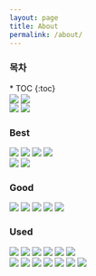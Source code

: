 ```yaml
---
layout: page
title: About
permalink: /about/
---
```


<nav class="post-toc" markdown="1">
  <h3>목차</h3>
* TOC
{:toc}
</nav>

<div>
  <a href="https://github.com/leewr9"><img align="center" src="https://github-readme-stats.vercel.app/api?username=leewr9&theme=transparent&show_icons=true&include_all_commits=true&hide_border=true&layout=compact"/></a>
  <a href="https://github.com/leewr9"><img align="center" src="https://github-readme-stats.vercel.app/api/top-langs/?username=leewr9&theme=transparent&hide_border=true&layout=compact"/></a>
</div>

<div>
  <a href="https://github.com/leewr9/leewr9.resume"><img src="https://github-readme-stats.vercel.app/api/pin/?username=leewr9&repo=leewr9.resume&theme=transparent&layout=compact&hide_border=true"/></a> 
  <a href="https://github.com/leewr9/leewr9.github.io"><img src="https://github-readme-stats.vercel.app/api/pin/?username=leewr9&repo=leewr9.github.io&theme=transparent&layout=compact&hide_border=true"/></a>
</div>

### Best
<div>
  <a href="https://www.python.org/"><img src="https://img.shields.io/badge/Python-3776AB?style=flat-square&logo=python&logoColor=white"/></a>
  <a href="https://mariadb.org/"><img src="https://img.shields.io/badge/MariaDB-003545?style=flat-square&logo=mariadb&logoColor=white"/></a>
  <a href="https://www.mysql.com/"><img src="https://img.shields.io/badge/MySQL-4479A1?style=flat-square&logo=mysql&logoColor=white"/></a>
  <a href="https://git-scm.com/"><img src="https://img.shields.io/badge/GitHub-181717?style=flat-square&logo=github&logoColor=white"/></a>
  <br/>
  <a href="https://learn.microsoft.com/dotnet/csharp/"><img src="https://img.shields.io/badge/C＃-378BBA?style=flat-square&logo=cplusplus&logoColor=white"/></a>
  <a href="https://learn.microsoft.com/dotnet/"><img src="https://img.shields.io/badge/.NET-512BD4?style=flat-square&logo=dotnet&logoColor=white"/></a>
</div>

### Good
<div>
  <a href="https://git-scm.com/"><img src="https://img.shields.io/badge/Git-F05032?style=flat-square&logo=git&logoColor=white"/></a>
  <a href="https://github.com/features/actions"><img src="https://img.shields.io/badge/Github Actions-2088FF?style=flat-square&logo=githubactions&logoColor=white"/></a>
  <a href="https://www.java.com/"><img src="https://img.shields.io/badge/Java-344CB7?style=flat-square&logo=coffeescript&logoColor=white"/></a>
  <a href="https://www.jenkins.io/"><img src="https://img.shields.io/badge/Jenkins-D24939?style=flat-square&logo=jenkins&logoColor=white"/></a>
  <a href="https://kernel.org/"><img src="https://img.shields.io/badge/Linux-FCC624?style=flat-square&logo=linux&logoColor=white"/></a>
</div>

### Used
<div>
  <a href="https://developer.android.com/"><img src="https://img.shields.io/badge/Android Studio-3DDC84?style=flat-square&logo=androidstudio&logoColor=white"/></a>
  <a href="https://learn.microsoft.com/cpp/"><img src="https://img.shields.io/badge/C++-00599C?style=flat-square&logo=cplusplus&logoColor=white"/></a>
  <a href="https://www.docker.com/"><img src="https://img.shields.io/badge/Docker-2496ED?style=flat-square&logo=docker&logoColor=white"/></a>
  <a href="https://www.ruby-lang.org/"><img src="https://img.shields.io/badge/Ruby-CC342D?style=flat-square&logo=ruby&logoColor=white"/></a>
  <a href="https://www.unrealengine.com/"><img src="https://img.shields.io/badge/Unity-DDDDDD?style=flat-square&logo=unrealengine&logoColor=black"/></a>
  <a href="https://unity.com/"><img src="https://img.shields.io/badge/Unreal-0E1128?style=flat-square&logo=unrealengine&logoColor=white"/></a>
  <br/>
  <a href="https://aws.amazon.com/"><img src="https://img.shields.io/badge/AWS-232F3E?style=flat-square&logo=amazonwebservices&logoColor=white"/></a>
  <a href="https://hadoop.apache.org/"><img src="https://img.shields.io/badge/Airflow-017CEE?style=flat-square&logo=apacheairflow&logoColor=white"/></a>
  <a href="https://hadoop.apache.org/"><img src="https://img.shields.io/badge/Hadoop-66CCFF?style=flat-square&logo=apachehadoop&logoColor=white"/></a>
  <a href="https://kafka.apache.org/"><img src="https://img.shields.io/badge/Kafka-231F20?style=flat-square&logo=apachekafka&logoColor=white"/></a>
  <a href="https://kubernetes.io/"><img src="https://img.shields.io/badge/Kubernetes-326CE5?style=flat-square&logo=kubernetes&logoColor=white"/></a>
  <a href="https://pandas.pydata.org/"><img src="https://img.shields.io/badge/Pandas-150458?style=flat-square&logo=pandas&logoColor=white"/></a>
  <a href="https://spark.apache.org/"><img src="https://img.shields.io/badge/Spark-E25A1C?style=flat-square&logo=apachespark&logoColor=white"/></a>
</div>